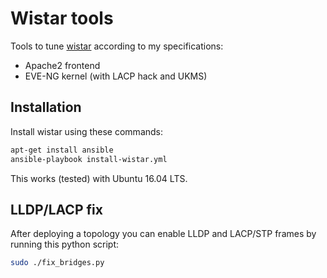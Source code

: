 # Wistar tools

Tools to tune [wistar](https://github.com/Juniper/wistar/) according to my specifications:

* Apache2 frontend
* EVE-NG kernel (with LACP hack and UKMS)

## Installation

Install wistar using these commands:

```bash
apt-get install ansible
ansible-playbook install-wistar.yml
```

This works (tested) with Ubuntu 16.04 LTS.

## LLDP/LACP fix

After deploying a topology you can enable LLDP and LACP/STP frames by running this python script:

```bash
sudo ./fix_bridges.py
```